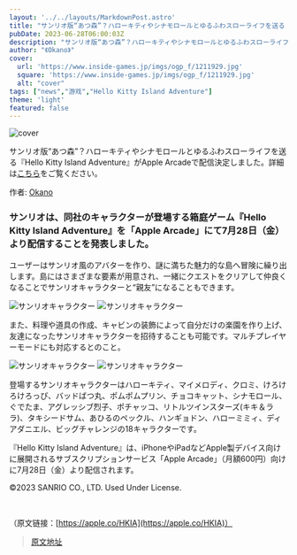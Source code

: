 ```yaml
---
layout: '../../layouts/MarkdownPost.astro'
title: "サンリオ版“あつ森”？ハローキティやシナモロールとゆるふわスローライフを送る『Hello Kitty Island Adventure』Apple Arcadeで配信決定"
pubDate: 2023-06-28T06:00:03Z
description: "サンリオ版“あつ森”？ハローキティやシナモロールとゆるふわスローライフを送る『Hello Kitty Island Adventure』がApple Arcadeで配信決定しました。"
author: "《Okano》"
cover:
  url: 'https://www.inside-games.jp/imgs/ogp_f/1211929.jpg'
  square: 'https://www.inside-games.jp/imgs/ogp_f/1211929.jpg'
  alt: "cover"
tags: ["news","游戏","Hello Kitty Island Adventure"]
theme: 'light'
featured: false
---
```


![cover](https://www.inside-games.jp/imgs/ogp_f/1211929.jpg)

サンリオ版“あつ森”？ハローキティやシナモロールとゆるふわスローライフを送る『Hello Kitty Island Adventure』がApple Arcadeで配信決定しました。詳細は[こちら](https://www.inside-games.jp/article/2023/06/28/146866.html)をご覧ください。

作者: [Okano](/author/10272/recent/Okano)

### サンリオは、同社のキャラクターが登場する箱庭ゲーム『Hello Kitty Island Adventure』を「Apple Arcade」にて7月28日（金）より配信することを発表しました。

ユーザーはサンリオ風のアバターを作り、謎に満ちた魅力的な島へ冒険に繰り出します。島にはさまざまな要素が用意され、一緒にクエストをクリアして仲良くなることでサンリオキャラクターと“親友”になることもできます。

![サンリオキャラクター](https://www.inside-games.jp/imgs/zoom/1211918.jpg)
![サンリオキャラクター](https://www.inside-games.jp/imgs/zoom/1211920.jpg)

また、料理や道具の作成、キャビンの装飾によって自分だけの楽園を作り上げ、友達になったサンリオキャラクターを招待することも可能です。マルチプレイヤーモードにも対応するとのこと。

![サンリオキャラクター](https://www.inside-games.jp/imgs/zoom/1211922.jpg)
![サンリオキャラクター](https://www.inside-games.jp/imgs/zoom/1211923.jpg)

登場するサンリオキャラクターはハローキティ、マイメロディ、クロミ、けろけろけろっぴ、バッドばつ丸、ポムポムプリン、チョコキャット、シナモロール、ぐでたま、アグレッシブ烈子、ポチャッコ、リトルツインスターズ(キキ＆ララ)、タキシードサム、あひるのペックル、ハンギョドン、ハローミミィ、ディアダニエル、ビッグチャレンジの18キャラクターです。

『Hello Kitty Island Adventure』は、iPhoneやiPadなどApple製デバイス向けに展開されるサブスクリプションサービス「Apple Arcade」（月額600円）向けに7月28日（金）より配信されます。

©2023 SANRIO CO., LTD. Used Under License.

<br>

（原文链接：[https://apple.co/HKIA](https://apple.co/HKIA)）

>[原文地址](https://www.inside-games.jp/article/2023/06/28/146866.html)  